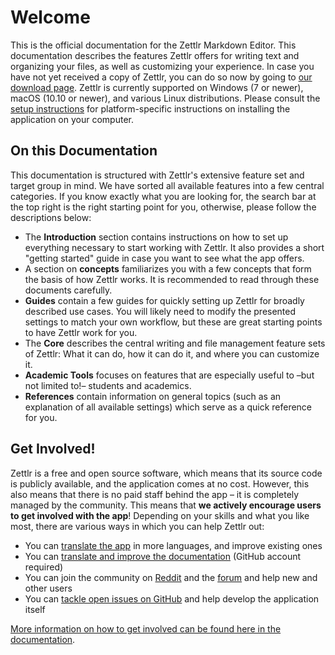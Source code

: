 # Welcome

This is the official documentation for the Zettlr Markdown Editor. This documentation describes the features Zettlr offers for writing text and organizing your files, as well as customizing your experience. In case you have not yet received a copy of Zettlr, you can do so now by going to [our download page](https://www.zettlr.com/download). Zettlr is currently supported on Windows (7 or newer), macOS (10.10 or newer), and various Linux distributions. Please consult the [setup instructions](install.md) for platform-specific instructions on installing the application on your computer.

## On this Documentation

This documentation is structured with Zettlr's extensive feature set and target group in mind. We have sorted all available features into a few central categories. If you know exactly what you are looking for, the search bar at the top right is the right starting point for you, otherwise, please follow the descriptions below:

- The **Introduction** section contains instructions on how to set up everything necessary to start working with Zettlr. It also provides a short "getting started" guide in case you want to see what the app offers.
- A section on **concepts** familiarizes you with a few concepts that form the basis of how Zettlr works. It is recommended to read through these documents carefully.
- **Guides** contain a few guides for quickly setting up Zettlr for broadly described use cases. You will likely need to modify the presented settings to match your own workflow, but these are great starting points to have Zettlr work for you.
- The **Core** describes the central writing and file management feature sets of Zettlr: What it can do, how it can do it, and where you can customize it.
- **Academic Tools** focuses on features that are especially useful to –but not limited to!– students and academics.
- **References** contain information on general topics (such as an explanation of all available settings) which serve as a quick reference for you.

## Get Involved!

Zettlr is a free and open source software, which means that its source code is publicly available, and the application comes at no cost. However, this also means that there is no paid staff behind the app – it is completely managed by the community. This means that **we actively encourage users to get involved with the app**! Depending on your skills and what you like most, there are various ways in which you can help Zettlr out:

- You can [translate the app](https://translate.zettlr.com/) in more languages, and improve existing ones
- You can [translate and improve the documentation](https://github.com/Zettlr/zettlr-docs/) (GitHub account required)
- You can join the community on [Reddit](https://www.reddit.com/r/Zettlr/) and the [forum](https://forum.zettlr.com/) and help new and other users
- You can [tackle open issues on GitHub](https://github.com/Zettlr/Zettlr/issues) and help develop the application itself

[More information on how to get involved can be found here in the documentation](get-involved.md).
